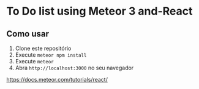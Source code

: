 ﻿# To Do list using Meteor 3 and-React
## Como usar
1. Clone este repositório
2. Execute `meteor npm install`
3. Execute `meteor`
4. Abra `http://localhost:3000` no seu navegador


https://docs.meteor.com/tutorials/react/

